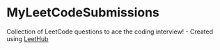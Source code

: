 # MyLeetCodeSubmissions
Collection of LeetCode questions to ace the coding interview! - Created using [LeetHub](https://github.com/QasimWani/LeetHub)
